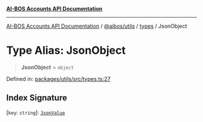[**AI-BOS Accounts API Documentation**](../../../../README.md)

***

[AI-BOS Accounts API Documentation](../../../../README.md) / [@aibos/utils](../../README.md) / [types](../README.md) / JsonObject

# Type Alias: JsonObject

> **JsonObject** = `object`

Defined in: [packages/utils/src/types.ts:27](https://github.com/pohlai88/accounts/blob/48103fb36d28b2b9bfb33472b6de2f719773cde9/packages/utils/src/types.ts#L27)

## Index Signature

\[`key`: `string`\]: [`JsonValue`](JsonValue.md)
